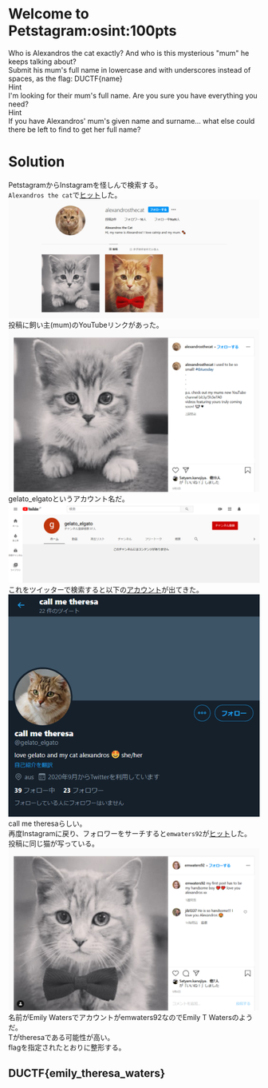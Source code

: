 # Welcome to Petstagram:osint:100pts
Who is Alexandros the cat exactly? And who is this mysterious "mum" he keeps talking about?  
Submit his mum's full name in lowercase and with underscores instead of spaces, as the flag: DUCTF{name}  
Hint  
I'm looking for their mum's full name. Are you sure you have everything you need?  
Hint  
If you have Alexandros' mum's given name and surname... what else could there be left to find to get her full name?  

# Solution
PetstagramからInstagramを怪しんで検索する。  
`Alexandros the cat`で[ヒット](https://www.instagram.com/alexandrosthecat/)した。  
![image1.png](images/image1.png)  
投稿に飼い主(mum)のYouTubeリンクがあった。  
![image2.png](images/image2.png)  
gelato_elgatoというアカウント名だ。  
![image3.png](images/image3.png)  
これをツイッターで検索すると以下の[アカウント](https://twitter.com/gelato_elgato)が出てきた。  
![image4.png](images/image4.png)  
call me theresaらしい。  
再度Instagramに戻り、フォロワーをサーチすると`emwaters92`が[ヒット](https://www.instagram.com/emwaters92/)した。  
投稿に同じ猫が写っている。  
![image5.png](images/image5.png)  
名前がEmily Watersでアカウントがemwaters92なのでEmily T Watersのようだ。  
Tがtheresaである可能性が高い。  
flagを指定されたとおりに整形する。  

## DUCTF{emily_theresa_waters}